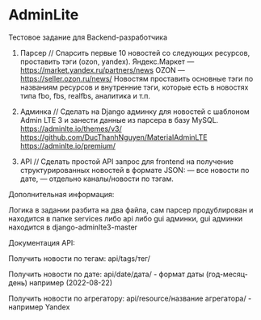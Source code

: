 # AdminLite
Тестовое задание для Backend-разработчика

1. Парсер // Спарсить первые 10 новостей со следующих ресурсов, проставить тэги (ozon, yandex).
Яндекс.Маркет — https://market.yandex.ru/partners/news 
OZON — https://seller.ozon.ru/news/ 
Новостям проставить основные тэги по названиям ресурсов и внутренние тэги, которые есть в новостях типа fbo, fbs, realfbs, аналитика и т.п.

2. Админка // Сделать на Django админку для новостей с шаблоном Admin LTE 3 и занести данные из парсера в базу MySQL.
https://adminlte.io/themes/v3/
https://github.com/DucThanhNguyen/MaterialAdminLTE
https://adminlte.io/premium/

3. API // Сделать простой API запрос для frontend на получение структурированных новостей в формате JSON:
— все новости по дате,
— отдельно каналы/новости по тэгам.

Дополнительная информация:

Логика в задании разбита на два файла, сам парсер продублирован и находится в папке services либо api либо gui админки, gui админки находится в django-adminlte3-master


Документация API:

Получить новости по тегам: api/tags/тег/

Получить новости по дате: api/date/дата/ - формат даты (год-месяц-день) например (2022-08-22)

Получить новости по агрегатору: api/resource/название агрегатора/ - например Yandex
